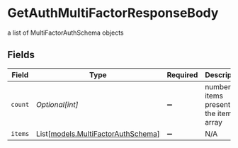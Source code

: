 # GetAuthMultiFactorResponseBody

a list of MultiFactorAuthSchema objects


## Fields

| Field                                                                    | Type                                                                     | Required                                                                 | Description                                                              |
| ------------------------------------------------------------------------ | ------------------------------------------------------------------------ | ------------------------------------------------------------------------ | ------------------------------------------------------------------------ |
| `count`                                                                  | *Optional[int]*                                                          | :heavy_minus_sign:                                                       | number of items present in the items array                               |
| `items`                                                                  | List[[models.MultiFactorAuthSchema](../models/multifactorauthschema.md)] | :heavy_minus_sign:                                                       | N/A                                                                      |